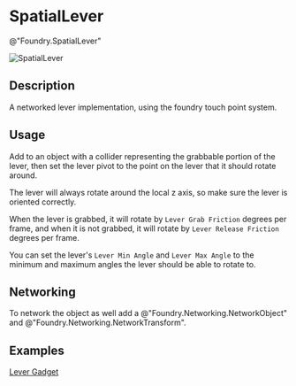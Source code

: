 # SpatialLever
@"Foundry.SpatialLever"

![SpatialLever](./img/SpatialLeverScript.png)

## Description
A networked lever implementation, using the foundry touch point system. 

## Usage
Add to an object with a collider representing the grabbable portion of the lever, then set the lever pivot to the point on the lever that it should rotate around.

The lever will always rotate around the local z axis, so make sure the lever is oriented correctly.

When the lever is grabbed, it will rotate by `Lever Grab Friction` degrees per frame, and when it is not grabbed, it will rotate by `Lever Release Friction` degrees per frame.

You can set the lever's `Lever Min Angle` and `Lever Max Angle` to the minimum and maximum angles the lever should be able to rotate to.

## Networking
To network the object as well add a @"Foundry.Networking.NetworkObject" and @"Foundry.Networking.NetworkTransform".

## Examples
[Lever Gadget](~/Manual/GettingStarted/Samples/Interactables/Gadgets/Lever.md)